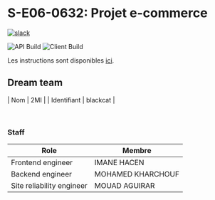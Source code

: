 # S-E06-0632: Projet e-commerce

[![slack](https://img.shields.io/badge/slack-join-yellow.svg?logo=slack)](https://join.slack.com/t/cerim1ecommer-qy81374/shared_invite/zt-1hgh8de7q-v1Mb4g6rwPH6yNzmU7bKNA)


![API Build](https://github.com/iammouadagr/ceri-m1-ecommerce-2022/actions/workflows/backend-ci.yaml/badge.svg)
![Client Build](https://github.com/iammouadagr/ceri-m1-ecommerce-2022/actions/workflows/frontend-ci.yaml/badge.svg)

Les instructions sont disponibles [ici](https://github.com/Faylixe/ceri-m1-ecommerce-2022/tree/main/docs).

## Dream team

| Nom         | 2MI      |
| Identifiant | blackcat |

<br>

### Staff

| Role                      | Membre            |
| ------------------------- | ----------------- |
| Frontend engineer         | IMANE HACEN       |
| Backend engineer          | MOHAMED KHARCHOUF |
| Site reliability engineer | MOUAD AGUIRAR     |
